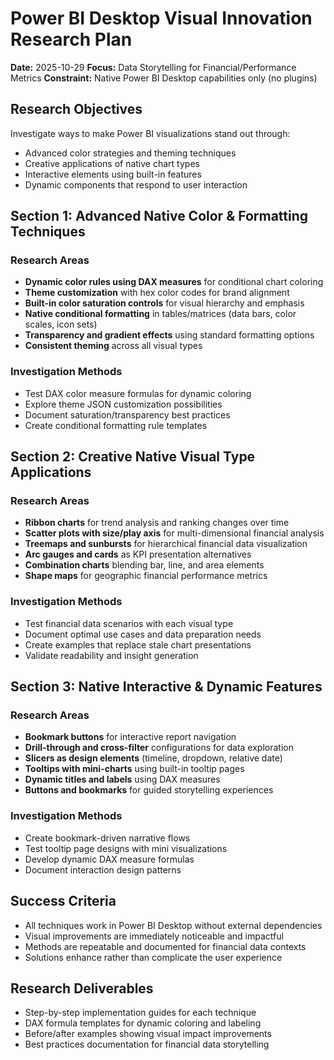 # Power BI Desktop Visual Innovation Research Plan

**Date:** 2025-10-29
**Focus:** Data Storytelling for Financial/Performance Metrics
**Constraint:** Native Power BI Desktop capabilities only (no plugins)

## Research Objectives

Investigate ways to make Power BI visualizations stand out through:
- Advanced color strategies and theming techniques
- Creative applications of native chart types
- Interactive elements using built-in features
- Dynamic components that respond to user interaction

## Section 1: Advanced Native Color & Formatting Techniques

### Research Areas
- **Dynamic color rules using DAX measures** for conditional chart coloring
- **Theme customization** with hex color codes for brand alignment
- **Built-in color saturation controls** for visual hierarchy and emphasis
- **Native conditional formatting** in tables/matrices (data bars, color scales, icon sets)
- **Transparency and gradient effects** using standard formatting options
- **Consistent theming** across all visual types

### Investigation Methods
- Test DAX color measure formulas for dynamic coloring
- Explore theme JSON customization possibilities
- Document saturation/transparency best practices
- Create conditional formatting rule templates

## Section 2: Creative Native Visual Type Applications

### Research Areas
- **Ribbon charts** for trend analysis and ranking changes over time
- **Scatter plots with size/play axis** for multi-dimensional financial analysis
- **Treemaps and sunbursts** for hierarchical financial data visualization
- **Arc gauges and cards** as KPI presentation alternatives
- **Combination charts** blending bar, line, and area elements
- **Shape maps** for geographic financial performance metrics

### Investigation Methods
- Test financial data scenarios with each visual type
- Document optimal use cases and data preparation needs
- Create examples that replace stale chart presentations
- Validate readability and insight generation

## Section 3: Native Interactive & Dynamic Features

### Research Areas
- **Bookmark buttons** for interactive report navigation
- **Drill-through and cross-filter** configurations for data exploration
- **Slicers as design elements** (timeline, dropdown, relative date)
- **Tooltips with mini-charts** using built-in tooltip pages
- **Dynamic titles and labels** using DAX measures
- **Buttons and bookmarks** for guided storytelling experiences

### Investigation Methods
- Create bookmark-driven narrative flows
- Test tooltip page designs with mini visualizations
- Develop dynamic DAX measure formulas
- Document interaction design patterns

## Success Criteria

- All techniques work in Power BI Desktop without external dependencies
- Visual improvements are immediately noticeable and impactful
- Methods are repeatable and documented for financial data contexts
- Solutions enhance rather than complicate the user experience

## Research Deliverables

- Step-by-step implementation guides for each technique
- DAX formula templates for dynamic coloring and labeling
- Before/after examples showing visual impact improvements
- Best practices documentation for financial data storytelling